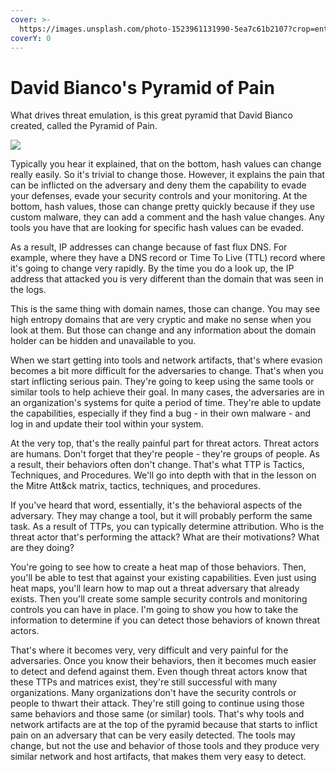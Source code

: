 ```yaml
---
cover: >-
  https://images.unsplash.com/photo-1523961131990-5ea7c61b2107?crop=entropy&cs=srgb&fm=jpg&ixid=MnwxOTcwMjR8MHwxfHNlYXJjaHw0fHx0ZWNofGVufDB8fHx8MTY0NTk5MDg4Mg&ixlib=rb-1.2.1&q=85
coverY: 0
---
```


# David Bianco's Pyramid of Pain

What drives threat emulation, is this great pyramid that David Bianco created, called the Pyramid of Pain.

![](../.gitbook/assets/David-Bianco\_Pyramid-of-Pain-v2.png)

Typically you hear it explained, that on the bottom, hash values can change really easily. So it's trivial to change those. However, it explains the pain that can be inflicted on the adversary and deny them the capability to evade your defenses, evade your security controls and your monitoring. At the bottom, hash values, those can change pretty quickly because if they use custom malware,  they can add a comment and the hash value changes. Any tools you have that are looking for specific hash values can be evaded.&#x20;

As a result, IP addresses can change because of fast flux DNS. For example, where they have a DNS record or Time To Live (TTL) record where it's going to change very rapidly. By the time you do a look up, the IP address that attacked you is very different than the domain that was seen in the logs.&#x20;

This is the same thing with domain names, those can change. You may see high entropy domains that are very cryptic and make no sense when you look at them. But those can change and any information about the domain holder can be hidden and unavailable to you.&#x20;

When we start getting into tools and network artifacts, that's where evasion becomes a bit more difficult for the adversaries to change. That's when you start inflicting serious pain. They're going to keep using the same tools or similar tools to help achieve their goal. In many cases, the adversaries are in an organization's systems for quite a period of time. They're able to update the capabilities, especially if they find a bug - in their own malware - and log in and update their tool within your system.&#x20;

At the very top, that's the really painful part for threat actors. Threat actors are humans.  Don't forget that they're people - they're groups of people. As a result, their behaviors often don't change. That's what TTP is Tactics, Techniques, and Procedures. We'll go into depth with that in the lesson on the Mitre Att\&ck matrix, tactics, techniques, and procedures.

If you've heard that word, essentially, it's the behavioral aspects of the adversary. They may change a tool, but it will probably perform the same task. As a result of TTPs, you can typically determine attribution. Who is the threat actor that's performing the attack? What are their motivations? What are they doing?&#x20;

You're going to see how to create a heat map of those behaviors. Then, you'll be able to test that against your existing capabilities. Even just using heat maps, you'll learn how to map out a threat adversary that already exists. Then you'll create some sample security controls and monitoring controls you can have in place. I'm going to show you how to take the information to determine if you can detect those behaviors of known threat actors.&#x20;

That's where it becomes very, very difficult and very painful for the adversaries. Once you know their behaviors, then it becomes much easier to detect and defend against them. Even though threat actors know that these TTPs and matrices exist, they're still successful with many organizations. Many organizations don't have the security controls or people to thwart their attack. They're still going to continue using those same behaviors and those same (or similar) tools. That's why tools and network artifacts are at the top of the pyramid because that starts to inflict pain on an adversary that can be very easily detected. The tools may change, but not the use and behavior of those tools and they produce very similar network and host artifacts, that makes them very easy to detect.
